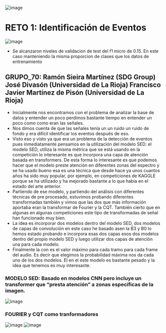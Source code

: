 ![image](https://user-images.githubusercontent.com/116558787/197547402-7aea89ce-1cf8-4156-830a-a0a822622aa3.png)
# RETO 1: Identificación de Eventos
![image](https://user-images.githubusercontent.com/116558787/197640277-0f6defa8-3c84-47ec-bb77-9c935108914b.png)
 - Se alcanzaron niveles de validacion de test del f1 micro de 0.15. En este caso manteniendo la misma proporcion de clases que los datos de entrenamiento
## GRUPO_70: Ramón Sieira Martínez (SDG Group) José Divasón (Universidad de La Rioja) Francisco Javier Martínez de Pisón (Universidad de La Rioja)
 - Inicialmente nos encontramos con el problema de analizar la base de datos y entender un poco perdimos bastante tiempo en entender un poco como como eran las señales.
 - Nos dimos cuenta de que las señales tenía un un ruido un ruido de fondo y era difícil identificar los eventos después de eso.
 - Visto eso y visto ya que era un problema de la detección de eventos pues inmediatamente pensamos en la utilización del modelo SED: el modelo SED, utiliza la misma métrica que se está usando en la competición lo interesante es que incorpora una capa de atención basada en transformers. 
De esta forma lo interesante es que podemos hacer que el modelo preste atención en diferentes zonas del espectro y se ha usado bueno esa es una técnica que desde hace ya unos cuantos años ha sido muy popular, por ejemplo, en competiciones de KAGGLE porque se ha utilizado y ha mejorado bastante a lo que había en el estado del arte anterior.
 - Partiendo de ese modelo, y partiendo del análisis con diferentes técnicas de pre procesado, estuvimos probando diferentes transformadas también y vimos que las dos que más información aportaba eran la transformar de Fourier y la CQT. También cierto que en algunas en algunas competiciones este tipo de transformadas de señal han funcionado muy bien. 
 - La idea es incorporar dos modelos dentro del modelo SED, dos modelos de capas de convolución en este caso he basado asen la B3 y B0 lo hemos estado probando e incorpora esas dos capas esos dos modelos dentro del propio modelo SED y luego utilizar dos capas de atención una para cada modelo. 
 - Finalmente la con es el valor máximo para cada tramo para cada frame del audio. Es decir que elegimos la probabilidad máxima nos da cada uno de los dos modelos. El en el este modelo es bastante pesado y la idea que tenemos es muy interesante.

### MODELO SED: Basado en modelos CNN pero incluye un transformer que “presta atención” a zonas específicas de la imagen. 
![image](https://user-images.githubusercontent.com/116558787/197606751-7ec89915-7ab4-4647-a93d-aa2e12e74f8b.png)

### FOURIER y CQT como tranformadores
![image](https://user-images.githubusercontent.com/116558787/197638943-9946f1f8-eed2-40bb-b9c9-36d5e9136f08.png)
![image](https://user-images.githubusercontent.com/116558787/197638945-ad4ba897-88e7-4c9c-9259-da85a1ea9909.png)

